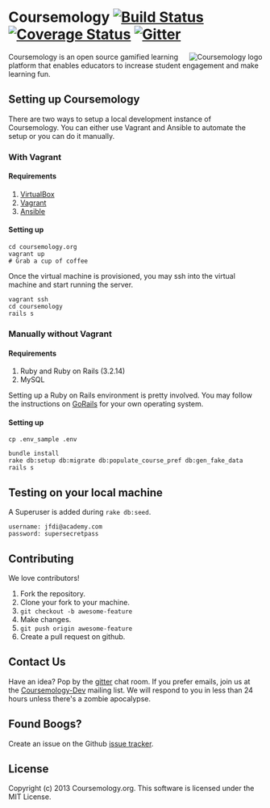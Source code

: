 # Coursemology [![Build Status](https://travis-ci.org/Coursemology/coursemology.org.svg?branch=development)](https://travis-ci.org/Coursemology/coursemology.org) [![Coverage Status](https://coveralls.io/repos/Coursemology/coursemology.org/badge.png)](https://coveralls.io/r/Coursemology/coursemology.org) [![Gitter](https://badges.gitter.im/Join%20Chat.svg)](https://gitter.im/Coursemology/coursemology.org?utm_source=badge&utm_medium=badge&utm_campaign=pr-badge&utm_content=badge)


<a href="http://coursemology.org"><img src="https://raw.githubusercontent.com/Coursemology/coursemology.org/development/public/images/coursemology_logo_landscape_100.png"
 alt="Coursemology logo" title="Coursemology" align="right" /></a>

Coursemology is an open source gamified learning platform that enables educators to increase student engagement and make learning fun.

## Setting up Coursemology

There are two ways to setup a local development instance of Coursemology. You can either use Vagrant and Ansible to automate the setup or you can do it manually.

### With Vagrant

#### Requirements

1. [VirtualBox](https://www.virtualbox.org/)
2. [Vagrant](https://www.vagrantup.com/)
3. [Ansible](http://docs.ansible.com/intro_installation.html)

#### Setting up

    cd coursemology.org
    vagrant up
    # Grab a cup of coffee

Once the virtual machine is provisioned, you may ssh into the virtual machine and start running the server.

    vagrant ssh
    cd coursemology
    rails s

### Manually without Vagrant

#### Requirements

1. Ruby and Ruby on Rails (3.2.14)
2. MySQL

Setting up a Ruby on Rails environment is pretty involved. You may follow the instructions on [GoRails](https://gorails.com/setup/osx/10.10-yosemite) for your own operating system.

#### Setting up

    cp .env_sample .env

    bundle install
    rake db:setup db:migrate db:populate_course_pref db:gen_fake_data
    rails s

## Testing on your local machine

A Superuser is added during `rake db:seed`.

    username: jfdi@academy.com
    password: supersecretpass

## Contributing

We love contributors!

1. Fork the repository.
2. Clone your fork to your machine.
3. `git checkout -b awesome-feature`
4. Make changes.
5. `git push origin awesome-feature`
6. Create a pull request on github.

## Contact Us

Have an idea? Pop by the [gitter](https://gitter.im/Coursemology/coursemology.org) chat room. If you prefer emails, join us at the [Coursemology-Dev](https://groups.google.com/forum/#!forum/coursemology-dev) mailing list. We will respond to you in less than 24 hours unless there's a zombie apocalypse.

## Found Boogs?

Create an issue on the Github [issue tracker](https://github.com/Coursemology/coursemology.org/issues).

## License

Copyright (c) 2013 Coursemology.org. This software is licensed under the MIT License.

